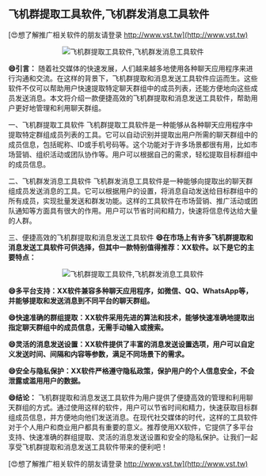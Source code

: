 ## **飞机群提取工具软件,飞机群发消息工具软件**

[😍想了解推广相关软件的朋友请登录 http://www.vst.tw](http://www.vst.tw)

 <center><img src="https://vst.tw/MP4/tuiguang/png/2.png" alt="飞机群提取工具软件,飞机群发消息工具软件"></center>

**😄引言：**
随着社交媒体的快速发展，人们越来越多地使用各种聊天应用程序来进行沟通和交流。在这样的背景下，飞机群提取和消息发送工具软件应运而生。这些软件不仅可以帮助用户快速提取特定聊天群组中的成员列表，还能方便地向这些成员发送消息。本文将介绍一款便捷高效的飞机群提取和消息发送工具软件，帮助用户更好地管理和利用聊天群组。

一、飞机群提取工具软件
飞机群提取工具软件是一种能够从各种聊天应用程序中提取特定群组成员列表的工具。它可以自动识别并提取出用户所需的聊天群组中的成员信息，包括昵称、ID或手机号码等。这个功能对于许多场景都很有用，比如市场营销、组织活动或团队协作等。用户可以根据自己的需求，轻松提取目标群组中的成员信息。

二、飞机群发消息工具软件
飞机群发消息工具软件是一种能够向提取出的聊天群组成员发送消息的工具。它可以根据用户的设置，将消息自动发送给目标群组中的所有成员，实现批量发送和群发功能。这样的工具软件在市场营销、推广活动或团队通知等方面具有很大的作用。用户可以节省时间和精力，快速将信息传达给大量的人群。

三、便捷高效的飞机群提取和消息发送工具软件
**😄在市场上有许多飞机群提取和消息发送工具软件可供选择，但其中一款特别值得推荐：XX软件。以下是它的主要特点：**

 <center><img src="https://vst.tw/MP4/tuiguang/png/1.png" alt="飞机群提取工具软件,飞机群发消息工具软件"></center>

**😄多平台支持：XX软件兼容多种聊天应用程序，如微信、QQ、WhatsApp等，并能够提取和发送消息到不同平台的聊天群组。**

**😄快速准确的群组提取：XX软件采用先进的算法和技术，能够快速准确地提取出指定聊天群组中的成员信息，无需手动输入或搜索。**

**😄灵活的消息发送设置：XX软件提供了丰富的消息发送设置选项，用户可以自定义发送时间、间隔和内容等参数，满足不同场景下的需求。**

**😄安全与隐私保护：XX软件严格遵守隐私政策，保护用户的个人信息安全，不会泄露或滥用用户的数据。**

**😄结论：**
飞机群提取和消息发送工具软件为用户提供了便捷高效的管理和利用聊天群组的方式。通过使用这样的软件，用户可以节省时间和精力，快速获取目标群组成员信息，并方便地向他们发送消息。在现代社交媒体的时代，这样的工具软件对于个人用户和商业用户都具有重要的意义。推荐使用XX软件，它提供了多平台支持、快速准确的群组提取、灵活的消息发送设置和安全的隐私保护。让我们一起享受飞机群提取和消息发送工具软件带来的便利吧！

[😍想了解推广相关软件的朋友请登录 http://www.vst.tw](http://www.vst.tw)



